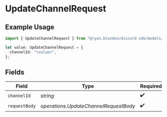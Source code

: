 # UpdateChannelRequest

## Example Usage

```typescript
import { UpdateChannelRequest } from "@ryan.blunden/discord-sdk/models/operations";

let value: UpdateChannelRequest = {
  channelId: "<value>",
};
```

## Fields

| Field                                 | Type                                  | Required                              | Description                           |
| ------------------------------------- | ------------------------------------- | ------------------------------------- | ------------------------------------- |
| `channelId`                           | *string*                              | :heavy_check_mark:                    | N/A                                   |
| `requestBody`                         | *operations.UpdateChannelRequestBody* | :heavy_check_mark:                    | N/A                                   |